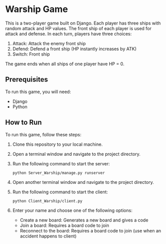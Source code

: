 # Warship Game

This is a two-player game built on Django. Each player has three ships with random attack and HP values. The front ship of each player is used for attack and defense. In each turn, players have three choices:

1. Attack: Attack the enemy front ship
2. Defend: Defend a front ship (HP instantly increases by ATK)
3. Switch: Front ship

The game ends when all ships of one player have HP = 0. 

## Prerequisites

To run this game, you will need:

- Django
- Python

## How to Run

To run this game, follow these steps:

1. Clone this repository to your local machine.
2. Open a terminal window and navigate to the project directory.
3. Run the following command to start the server:

    `python Server_Warship/manage.py runserver`
    
7. Open another terminal window and navigate to the project directory.
8. Run the following command to start the client:
    
    `python Client_Warship/client.py`
    
6. Enter your name and choose one of the following options:
    - Create a new board: Generates a new board and gives a code
    - Join a board: Requires a board code to join
    - Reconnect to the board: Requires a board code to join (use when an accident happens to client)
